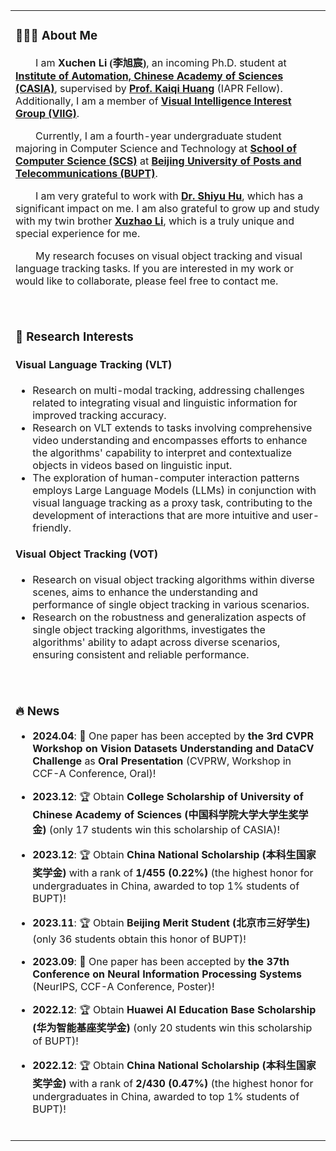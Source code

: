 <table>

<tr><td>

### 👨🏻‍💻 About Me
<p>
  &emsp;&emsp;I am <b>Xuchen Li <font face="楷体">(李旭宸)</font></b>, an incoming Ph.D. student at <b><a href="http://english.ia.cas.cn/"> Institute of Automation, Chinese Academy of Sciences (CASIA)</a></b>, supervised by <b><a href="https://people.ucas.ac.cn/~huangkaiqi?language=en">Prof. Kaiqi Huang</a></b> (IAPR Fellow). Additionally, I am a member of <b><a href="http://viig.aitestunion.com/">Visual Intelligence Interest Group (VIIG)</a></b>.
</p>
<p>
  &emsp;&emsp;Currently, I am a fourth-year undergraduate student majoring in Computer Science and Technology at <b><a href="https://scs.bupt.edu.cn/">School of Computer Science (SCS)</a></b> at <b><a href="https://www.bupt.edu.cn/">Beijing University of Posts and Telecommunications (BUPT)</a></b>.
</p>
<p>
  &emsp;&emsp;I am very grateful to work with <b><a href="https://huuuuusy.github.io/">Dr. Shiyu Hu</a></b>, which has a significant impact on me. I am also grateful to grow up and study with my twin brother <b><a href="https://xuzhaoli.github.io/">Xuzhao Li</a></b>, which is a truly unique and special experience for me.
</p>
<p>
  &emsp;&emsp;My research focuses on visual object tracking and visual language tracking tasks. If you are interested in my work or would like to collaborate, please feel free to contact me.
</p>

<br>
</td></tr>

<tr><td>

### 🔬 Research Interests

#### Visual Language Tracking (VLT)

- Research on multi-modal tracking, addressing challenges related to integrating visual and linguistic information for improved tracking accuracy.
- Research on VLT extends to tasks involving comprehensive video understanding and encompasses efforts to enhance the algorithms' capability to interpret and contextualize objects in videos based on linguistic input.
- The exploration of human-computer interaction patterns employs Large Language Models (LLMs) in conjunction with visual language tracking as a proxy task, contributing to the development of interactions that are more intuitive and user-friendly.

#### Visual Object Tracking (VOT)

- Research on visual object tracking algorithms within diverse scenes, aims to enhance the understanding and performance of single object tracking in various scenarios.
- Research on the robustness and generalization aspects of single object tracking algorithms, investigates the algorithms' ability to adapt across diverse scenarios, ensuring consistent and reliable performance.

<br>
</td></tr>

<tr><td>

### 🔥 News

- **2024.04**: 📝 One paper has been accepted by **the 3rd CVPR Workshop on Vision Datasets Understanding and DataCV Challenge** as **Oral Presentation** (CVPRW, Workshop in CCF-A Conference, Oral)!

- **2023.12**: 🏆 Obtain **College Scholarship of University of Chinese Academy of Sciences (中国科学院大学大学生奖学金)** (only 17 students win this scholarship of CASIA)!
  
- **2023.12**: 🏆 Obtain **China National Scholarship (本科生国家奖学金)** with a rank of **1/455 (0.22%)** (the highest honor for undergraduates in China, awarded to top 1% students of BUPT)!
  
- **2023.11**: 🏆 Obtain **Beijing Merit Student (北京市三好学生)** (only 36 students obtain this honor of BUPT)!
  
- **2023.09**: 📝 One paper has been accepted by **the 37th Conference on Neural Information Processing Systems** (NeurIPS, CCF-A Conference, Poster)!
  
- **2022.12**: 🏆 Obtain **Huawei AI Education Base Scholarship (华为智能基座奖学金)** (only 20 students win this scholarship of BUPT)!
  
- **2022.12**: 🏆 Obtain **China National Scholarship (本科生国家奖学金)** with a rank of **2/430 (0.47%)** (the highest honor for undergraduates in China, awarded to top 1% students of BUPT)!


<br>
</td></tr>

</table>
